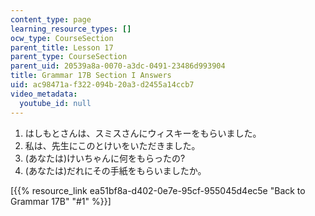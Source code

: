 ```yaml
---
content_type: page
learning_resource_types: []
ocw_type: CourseSection
parent_title: Lesson 17
parent_type: CourseSection
parent_uid: 20539a8a-0070-a3dc-0491-23486d993904
title: Grammar 17B Section I Answers
uid: ac98471a-f322-094b-20a3-d2455a14ccb7
video_metadata:
  youtube_id: null
---
```


1.  はしもとさんは、スミスさんにウィスキーをもらいました。
2.  私は、先生にこのとけいをいただきました。
3.  (あなたは)けいちゃんに何をもらったの?
4.  (あなたは)だれにその手紙をもらいましたか。

\[{{% resource_link ea51bf8a-d402-0e7e-95cf-955045d4ec5e "Back to Grammar 17B" "#1" %}}\]